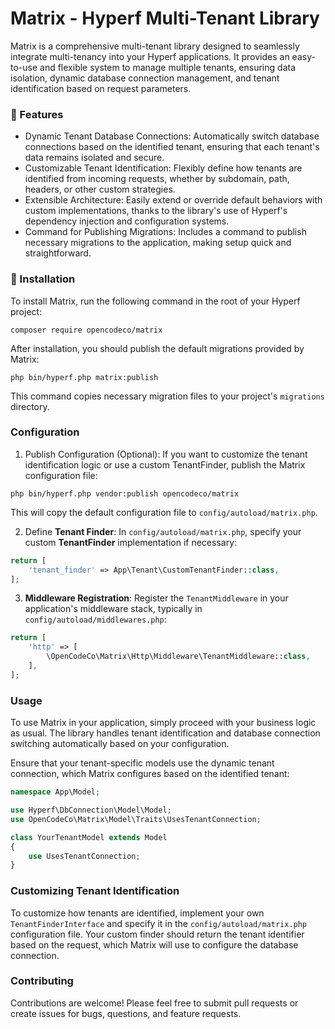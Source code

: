 # Matrix - Hyperf Multi-Tenant Library
Matrix is a comprehensive multi-tenant library designed to seamlessly integrate multi-tenancy into your Hyperf applications. It provides an easy-to-use and flexible system to manage multiple tenants, ensuring data isolation, dynamic database connection management, and tenant identification based on request parameters.

### 🌟 Features
- Dynamic Tenant Database Connections: Automatically switch database connections based on the identified tenant, ensuring that each tenant's data remains isolated and secure.
- Customizable Tenant Identification: Flexibly define how tenants are identified from incoming requests, whether by subdomain, path, headers, or other custom strategies.
- Extensible Architecture: Easily extend or override default behaviors with custom implementations, thanks to the library's use of Hyperf's dependency injection and configuration systems.
- Command for Publishing Migrations: Includes a command to publish necessary migrations to the application, making setup quick and straightforward.

### 🚀 Installation
To install Matrix, run the following command in the root of your Hyperf project:

```shell
composer require opencodeco/matrix
```
After installation, you should publish the default migrations provided by Matrix:

```shell
php bin/hyperf.php matrix:publish
```
This command copies necessary migration files to your project's `migrations` directory.

### Configuration
1. Publish Configuration (Optional): If you want to customize the tenant identification logic or use a custom TenantFinder, publish the Matrix configuration file:
```shell
php bin/hyperf.php vendor:publish opencodeco/matrix
```
This will copy the default configuration file to `config/autoload/matrix.php`.

2. Define **Tenant Finder**: In `config/autoload/matrix.php`, specify your custom **TenantFinder** implementation if necessary:

```php
return [
    'tenant_finder' => App\Tenant\CustomTenantFinder::class,
];
```
3. **Middleware Registration**: Register the `TenantMiddleware` in your application's middleware stack, typically in `config/autoload/middlewares.php`:

```php
return [
    'http' => [
        \OpenCodeCo\Matrix\Http\Middleware\TenantMiddleware::class,
    ],
];
```
### Usage
To use Matrix in your application, simply proceed with your business logic as usual. The library handles tenant identification and database connection switching automatically based on your configuration.

Ensure that your tenant-specific models use the dynamic tenant connection, which Matrix configures based on the identified tenant:
```php
namespace App\Model;

use Hyperf\DbConnection\Model\Model;
use OpenCodeCo\Matrix\Model\Traits\UsesTenantConnection;

class YourTenantModel extends Model
{
    use UsesTenantConnection;
}
```

### Customizing Tenant Identification
To customize how tenants are identified, implement your own `TenantFinderInterface` and specify it in the `config/autoload/matrix.php` configuration file. Your custom finder should return the tenant identifier based on the request, which Matrix will use to configure the database connection.

### Contributing
Contributions are welcome! Please feel free to submit pull requests or create issues for bugs, questions, and feature requests.
